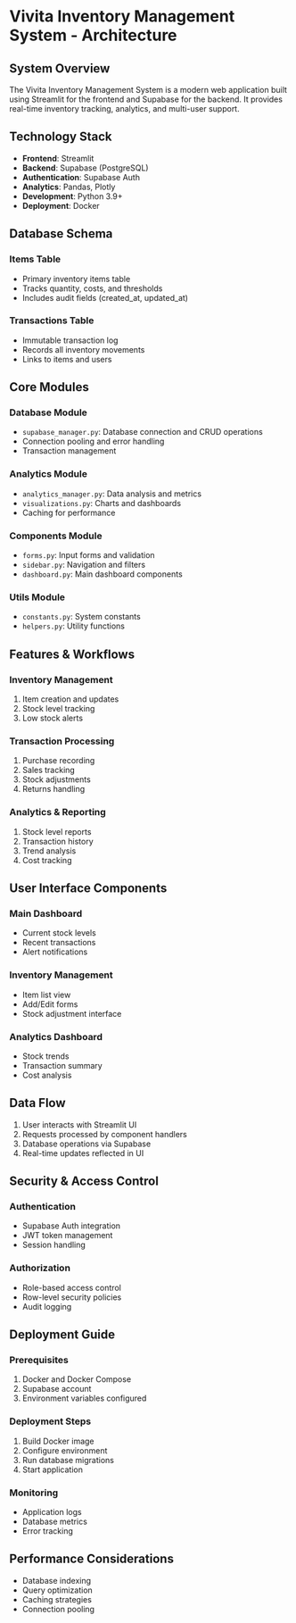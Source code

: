# Vivita Inventory Management System - Architecture

## System Overview
The Vivita Inventory Management System is a modern web application built using Streamlit for the frontend and Supabase for the backend. It provides real-time inventory tracking, analytics, and multi-user support.

## Technology Stack
- **Frontend**: Streamlit
- **Backend**: Supabase (PostgreSQL)
- **Authentication**: Supabase Auth
- **Analytics**: Pandas, Plotly
- **Development**: Python 3.9+
- **Deployment**: Docker

## Database Schema

### Items Table
- Primary inventory items table
- Tracks quantity, costs, and thresholds
- Includes audit fields (created_at, updated_at)

### Transactions Table
- Immutable transaction log
- Records all inventory movements
- Links to items and users

## Core Modules

### Database Module
- `supabase_manager.py`: Database connection and CRUD operations
- Connection pooling and error handling
- Transaction management

### Analytics Module
- `analytics_manager.py`: Data analysis and metrics
- `visualizations.py`: Charts and dashboards
- Caching for performance

### Components Module
- `forms.py`: Input forms and validation
- `sidebar.py`: Navigation and filters
- `dashboard.py`: Main dashboard components

### Utils Module
- `constants.py`: System constants
- `helpers.py`: Utility functions

## Features & Workflows

### Inventory Management
1. Item creation and updates
2. Stock level tracking
3. Low stock alerts

### Transaction Processing
1. Purchase recording
2. Sales tracking
3. Stock adjustments
4. Returns handling

### Analytics & Reporting
1. Stock level reports
2. Transaction history
3. Trend analysis
4. Cost tracking

## User Interface Components

### Main Dashboard
- Current stock levels
- Recent transactions
- Alert notifications

### Inventory Management
- Item list view
- Add/Edit forms
- Stock adjustment interface

### Analytics Dashboard
- Stock trends
- Transaction summary
- Cost analysis

## Data Flow
1. User interacts with Streamlit UI
2. Requests processed by component handlers
3. Database operations via Supabase
4. Real-time updates reflected in UI

## Security & Access Control

### Authentication
- Supabase Auth integration
- JWT token management
- Session handling

### Authorization
- Role-based access control
- Row-level security policies
- Audit logging

## Deployment Guide

### Prerequisites
1. Docker and Docker Compose
2. Supabase account
3. Environment variables configured

### Deployment Steps
1. Build Docker image
2. Configure environment
3. Run database migrations
4. Start application

### Monitoring
- Application logs
- Database metrics
- Error tracking

## Performance Considerations
- Database indexing
- Query optimization
- Caching strategies
- Connection pooling
